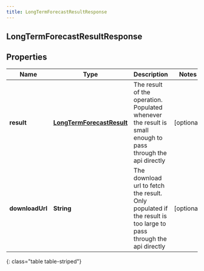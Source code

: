 ```yaml
---
title: LongTermForecastResultResponse
---
```

## LongTermForecastResultResponse


## Properties

| Name | Type | Description | Notes |
| ------------ | ------------- | ------------- | ------------- |
| **result** | <!----><!---->[**LongTermForecastResult**](LongTermForecastResult.html)<!----> | The result of the operation.  Populated whenever the result is small enough to pass through the api directly |  [optional] |
| **downloadUrl** | <!----><!---->**String**<!----> | The download url to fetch the result.  Only populated if the result is too large to pass through the api directly |  [optional] |
{: class="table table-striped"}



